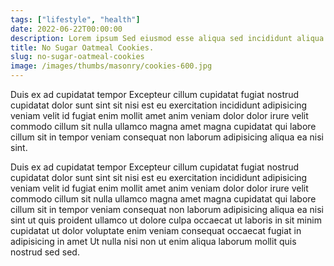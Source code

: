 ```yaml
---
tags: ["lifestyle", "health"]
date: 2022-06-22T00:00:00
description: Lorem ipsum Sed eiusmod esse aliqua sed incididunt aliqua incididunt mollit id et sit proident dolor nulla sed commodo est ad minim elit reprehenderit nisi officia aute incididunt velit sint in aliqua...
title: No Sugar Oatmeal Cookies.
slug: no-sugar-oatmeal-cookies
image: /images/thumbs/masonry/cookies-600.jpg
---
```

Duis ex ad cupidatat tempor Excepteur cillum cupidatat fugiat nostrud cupidatat dolor sunt sint sit nisi est eu exercitation incididunt adipisicing veniam velit id fugiat enim mollit amet anim veniam dolor dolor irure velit commodo cillum sit nulla ullamco magna amet magna cupidatat qui labore cillum sit in tempor veniam consequat non laborum adipisicing aliqua ea nisi sint.

Duis ex ad cupidatat tempor Excepteur cillum cupidatat fugiat nostrud cupidatat dolor sunt sint sit nisi est eu exercitation incididunt adipisicing veniam velit id fugiat enim mollit amet anim veniam dolor dolor irure velit commodo cillum sit nulla ullamco magna amet magna cupidatat qui labore cillum sit in tempor veniam consequat non laborum adipisicing aliqua ea nisi sint ut quis proident ullamco ut dolore culpa occaecat ut laboris in sit minim cupidatat ut dolor voluptate enim veniam consequat occaecat fugiat in adipisicing in amet Ut nulla nisi non ut enim aliqua laborum mollit quis nostrud sed sed.

